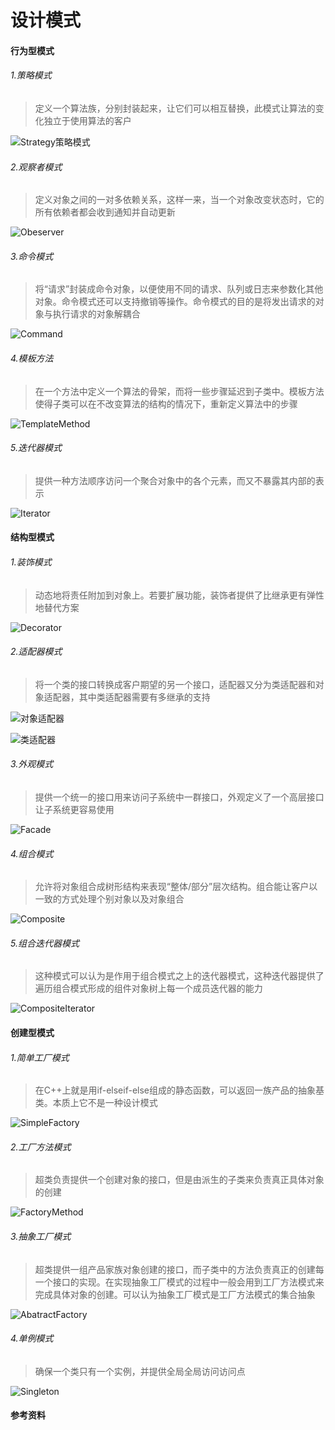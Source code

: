 # 设计模式

#### 行为型模式

###### 1.策略模式

> 定义一个算法族，分别封装起来，让它们可以相互替换，此模式让算法的变化独立于使用算法的客户

![Strategy策略模式](pic_src/Strategy策略模式.jpg)

###### 2.观察者模式

> 定义对象之间的一对多依赖关系，这样一来，当一个对象改变状态时，它的所有依赖者都会收到通知并自动更新

![Obeserver](pic_src/Obeserver.jpg)

###### 3.命令模式

> 将“请求”封装成命令对象，以便使用不同的请求、队列或日志来参数化其他对象。命令模式还可以支持撤销等操作。命令模式的目的是将发出请求的对象与执行请求的对象解耦合

![Command](pic_src/Command.jpg)



###### 4.模板方法

> 在一个方法中定义一个算法的骨架，而将一些步骤延迟到子类中。模板方法使得子类可以在不改变算法的结构的情况下，重新定义算法中的步骤

![TemplateMethod](pic_src/TemplateMethod.jpg)



###### 5.迭代器模式

>提供一种方法顺序访问一个聚合对象中的各个元素，而又不暴露其内部的表示

![Iterator](pic_src/Iterator.jpg)



#### 结构型模式

###### 1.装饰模式

> 动态地将责任附加到对象上。若要扩展功能，装饰者提供了比继承更有弹性地替代方案

![Decorator](pic_src/Decorator.jpg)



###### 2.适配器模式

> 将一个类的接口转换成客户期望的另一个接口，适配器又分为类适配器和对象适配器，其中类适配器需要有多继承的支持

![对象适配器](pic_src/Adapter.jpg)

![类适配器](pic_src/Adapter_classModel.jpg)



######  3.外观模式

> 提供一个统一的接口用来访问子系统中一群接口，外观定义了一个高层接口让子系统更容易使用

![Facade](pic_src/Facade.jpg)

###### 4.组合模式

> 允许将对象组合成树形结构来表现“整体/部分”层次结构。组合能让客户以一致的方式处理个别对象以及对象组合

![Composite](pic_src/Composite.jpg)

###### 5.组合迭代器模式

> 这种模式可以认为是作用于组合模式之上的迭代器模式，这种迭代器提供了遍历组合模式形成的组件对象树上每一个成员迭代器的能力

![CompositeIterator](pic_src/CompositeIterator.jpg)



#### 创建型模式

###### 1.简单工厂模式

> 在C++上就是用if-elseif-else组成的静态函数，可以返回一族产品的抽象基类。本质上它不是一种设计模式

![SimpleFactory](pic_src/SimpleFactory.jpg)



###### 2.工厂方法模式

> 超类负责提供一个创建对象的接口，但是由派生的子类来负责真正具体对象的创建

![FactoryMethod](pic_src/FactoryMethod.jpg)



###### 3.抽象工厂模式

> 超类提供一组产品家族对象创建的接口，而子类中的方法负责真正的创建每一个接口的实现。在实现抽象工厂模式的过程中一般会用到工厂方法模式来完成具体对象的创建。可以认为抽象工厂模式是工厂方法模式的集合抽象

![AbatractFactory](pic_src/AbatractFactory.jpg)



###### 4.单例模式

> 确保一个类只有一个实例，并提供全局全局访问访问点

![Singleton](pic_src/Singleton.jpg)



#### 参考资料

[1]: https://design-patterns.readthedocs.io/zh_CN/latest/index.html	"图说设计模式"

